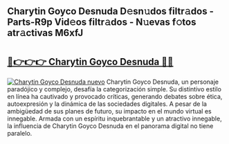 ## Charytin Goyco Desnuda D𝚎sn𝚞dos filtr𝚊dos - Parts-R9p Vid𝚎os filtr𝚊dos - N𝚞evas f𝚘tos atr𝚊ctivas M6xfJ

# <h2><a href="http://mb47v0n.tromn.icu/?c=Charytin+Goyco+Desnuda">🔗👉👉👉 Charytin Goyco Desnuda 🔗🔗</a></h2>

[![Charytin Goyco Desnuda nuevo](https://i.imgur.com/pEAQMta.gif)](http://mb47v0n.tromn.icu/?c=Charytin+Goyco+Desnuda)
Charytin Goyco Desnuda, un personaje paradójico y complejo, desafía la categorización simple. Su distintivo estilo en línea ha cautivado y provocado críticas, generando debates sobre ética, autoexpresión y la dinámica de las sociedades digitales. A pesar de la ambigüedad de sus planes de futuro, su impacto en el mundo virtual es innegable. Armada con un espíritu inquebrantable y un atractivo innegable, la influencia de Charytin Goyco Desnuda en el panorama digital no tiene paralelo.
